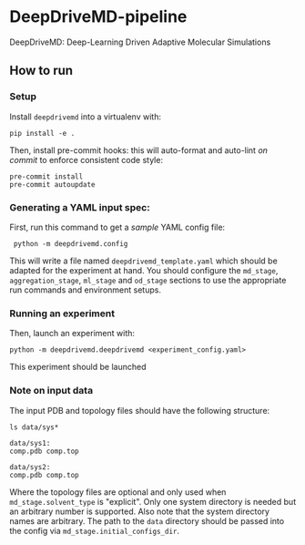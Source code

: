 # DeepDriveMD-pipeline

DeepDriveMD: Deep-Learning Driven Adaptive Molecular Simulations

## How to run

### Setup

Install `deepdrivemd` into a virtualenv with:

```
pip install -e .
```

Then, install pre-commit hooks: this will auto-format and auto-lint _on commit_ to enforce consistent code style:

```
pre-commit install
pre-commit autoupdate
```

### Generating a YAML input spec:

First, run this command to get a _sample_ YAML config file:

```
 python -m deepdrivemd.config
```

This will write a file named `deepdrivemd_template.yaml` which should be adapted for the experiment at hand. You should configure the `md_stage`, `aggregation_stage`, `ml_stage` and `od_stage` sections to use the appropriate run commands and environment setups.

### Running an experiment

Then, launch an experiment with:

```
python -m deepdrivemd.deepdrivemd <experiment_config.yaml>
```

This experiment should be launched

### Note on input data

The input PDB and topology files should have the following structure:

```
ls data/sys*

data/sys1:
comp.pdb comp.top

data/sys2:
comp.pdb comp.top
```
Where the topology files are optional and only used when `md_stage.solvent_type` is "explicit". Only one system directory is needed but an arbitrary number is supported. Also note that the system directory names are arbitrary. The path to the `data` directory should be passed into the config via `md_stage.initial_configs_dir`.
